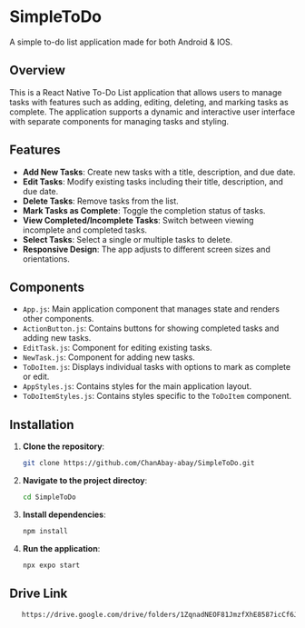 # SimpleToDo
 A simple to-do list application made for both Android & IOS.

## Overview

This is a React Native To-Do List application that allows users to manage tasks with features such as adding, editing, deleting, and marking tasks as complete. The application supports a dynamic and interactive user interface with separate components for managing tasks and styling.

## Features

- **Add New Tasks**: Create new tasks with a title, description, and due date.
- **Edit Tasks**: Modify existing tasks including their title, description, and due date.
- **Delete Tasks**: Remove tasks from the list.
- **Mark Tasks as Complete**: Toggle the completion status of tasks.
- **View Completed/Incomplete Tasks**: Switch between viewing incomplete and completed tasks.
- **Select Tasks**: Select a single or multiple tasks to delete.
- **Responsive Design**: The app adjusts to different screen sizes and orientations.

## Components

- `App.js`: Main application component that manages state and renders other components.
- `ActionButton.js`: Contains buttons for showing completed tasks and adding new tasks.
- `EditTask.js`: Component for editing existing tasks.
- `NewTask.js`: Component for adding new tasks.
- `ToDoItem.js`: Displays individual tasks with options to mark as complete or edit.
- `AppStyles.js`: Contains styles for the main application layout.
- `ToDoItemStyles.js`: Contains styles specific to the `ToDoItem` component.

## Installation

1. **Clone the repository**:
   ```bash
   git clone https://github.com/ChanAbay-abay/SimpleToDo.git

2. **Navigate to the project directoy**:
   ```bash
   cd SimpleToDo

3. **Install dependencies**:
   ```bash
   npm install

4. **Run the application**:
   ```bash
   npx expo start

## Drive Link
```bash
   https://drive.google.com/drive/folders/1ZqnadNEOF81JmzfXhE8587icCf6JekxY?usp=sharing
  
